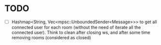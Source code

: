 # TODO

-[ ] Hashmap\<String, Vec\<mpsc::UnboundedSender\<Message\>\>\> to get all connected user for each room (without the need of iterate all the connected user). Think to clean after closing ws, and after some time removing rooms (considered as closed)